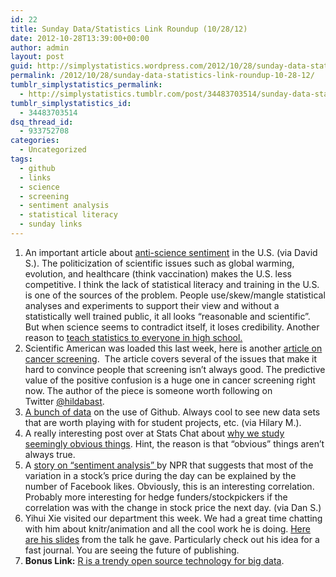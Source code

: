 ```yaml
---
id: 22
title: Sunday Data/Statistics Link Roundup (10/28/12)
date: 2012-10-28T13:39:00+00:00
author: admin
layout: post
guid: http://simplystatistics.wordpress.com/2012/10/28/sunday-data-statistics-link-roundup-10-28-12
permalink: /2012/10/28/sunday-data-statistics-link-roundup-10-28-12/
tumblr_simplystatistics_permalink:
  - http://simplystatistics.tumblr.com/post/34483703514/sunday-data-statistics-link-roundup-10-28-12
tumblr_simplystatistics_id:
  - 34483703514
dsq_thread_id:
  - 933752708
categories:
  - Uncategorized
tags:
  - github
  - links
  - science
  - screening
  - sentiment analysis
  - statistical literacy
  - sunday links
---
```

  1. An important article about <a href="http://www.scientificamerican.com/article.cfm?id=antiscience-beliefs-jeopardize-us-democracy" target="_blank">anti-science sentiment</a> in the U.S. (via David S.). The politicization of scientific issues such as global warming, evolution, and healthcare (think vaccination) makes the U.S. less competitive. I think the lack of statistical literacy and training in the U.S. is one of the sources of the problem. People use/skew/mangle statistical analyses and experiments to support their view and without a statistically well trained public, it all looks &#8220;reasonable and scientific&#8221;. But when science seems to contradict itself, it loses credibility. Another reason to <a href="http://www.ted.com/talks/arthur_benjamin_s_formula_for_changing_math_education.html" target="_blank">teach statistics to everyone in high school.</a>
  2. Scientific American was loaded this last week, here is another <a href="http://blogs.scientificamerican.com/guest-blog/2012/10/18/nihmim12-the-spreading-shadow-of-cancer-angst-3-things-you-need-to-know-to-meet-it-rationally/" target="_blank">article on cancer screening</a>.  The article covers several of the issues that make it hard to convince people that screening isn&#8217;t always good. The predictive value of the positive confusion is a huge one in cancer screening right now. The author of the piece is someone worth following on Twitter <a href="https://twitter.com/hildabast" target="_blank">@</a><span><a href="https://twitter.com/hildabast" target="_blank">hildabast</a>.</span>
  3. <span><a href="http://www.githubarchive.org/" target="_blank">A bunch of data</a> on the use of Github. Always cool to see new data sets that are worth playing with for student projects, etc. (via Hilary M.). </span>
  4. <span>A really interesting post over at Stats Chat about <a href="http://www.statschat.org.nz/2012/10/28/why-we-study-the-obvious/?utm_source=feedburner&utm_medium=twitter&utm_campaign=Feed%3A+StatsChat+%28Stats+Chat%29" target="_blank">why we study seemingly obvious things</a>. Hint, the reason is that &#8220;obvious&#8221; things aren&#8217;t always true. </span>
  5. <span>A <a href="http://www.npr.org/blogs/alltechconsidered/2012/10/23/163434283/how-much-is-a-like-on-facebook-worth-for-a-companys-share-price" target="_blank">story on &#8220;sentiment analysis&#8221; </a>by NPR that suggests that most of the variation in a stock&#8217;s price during the day can be explained by the number of Facebook likes. Obviously, this is an interesting correlation. Probably more interesting for hedge funders/stockpickers if the correlation was with the change in stock price the next day. (via Dan S.)</span>
  6. <span>Yihui Xie visited our department this week. We had a great time chatting with him about knitr/animation and all the cool work he is doing. <a href="http://yihui.name/slides/2012-reproduce-homework.html" target="_blank">Here are his slides</a> from the talk he gave. Particularly check out his idea for a fast journal. You are seeing the future of publishing.  </span>
  7. **Bonus Link:** <a href="http://techcrunch.com/2012/10/27/big-data-right-now-five-trendy-open-source-technologies/" target="_blank">R is a trendy open source technology for big data</a>. 
